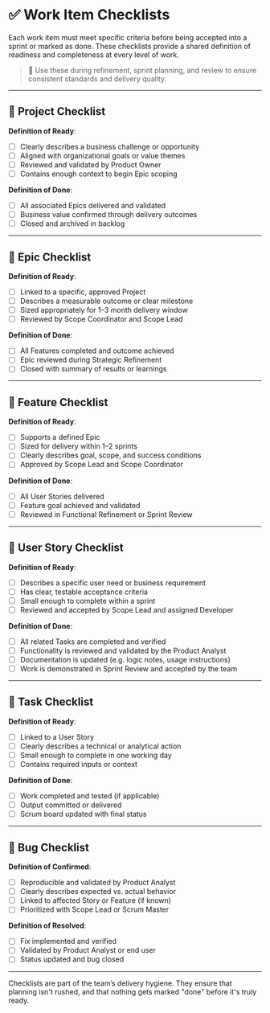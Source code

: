 # ✅ Work Item Checklists

Each work item must meet specific criteria before being accepted into a sprint or marked as done. These checklists provide a shared definition of readiness and completeness at every level of work.

> 📌 Use these during refinement, sprint planning, and review to ensure consistent standards and delivery quality.

---

## 📁 Project Checklist

**Definition of Ready**:

- [ ] Clearly describes a business challenge or opportunity
- [ ] Aligned with organizational goals or value themes
- [ ] Reviewed and validated by Product Owner
- [ ] Contains enough context to begin Epic scoping

**Definition of Done**:

- [ ] All associated Epics delivered and validated
- [ ] Business value confirmed through delivery outcomes
- [ ] Closed and archived in backlog

---

## 🧩 Epic Checklist

**Definition of Ready**:

- [ ] Linked to a specific, approved Project
- [ ] Describes a measurable outcome or clear milestone
- [ ] Sized appropriately for 1–3 month delivery window
- [ ] Reviewed by Scope Coordinator and Scope Lead

**Definition of Done**:

- [ ] All Features completed and outcome achieved
- [ ] Epic reviewed during Strategic Refinement
- [ ] Closed with summary of results or learnings

---

## 🎯 Feature Checklist

**Definition of Ready**:

- [ ] Supports a defined Epic
- [ ] Sized for delivery within 1–2 sprints
- [ ] Clearly describes goal, scope, and success conditions
- [ ] Approved by Scope Lead and Scope Coordinator

**Definition of Done**:

- [ ] All User Stories delivered
- [ ] Feature goal achieved and validated
- [ ] Reviewed in Functional Refinement or Sprint Review

---

## 📓 User Story Checklist

**Definition of Ready**:

- [ ] Describes a specific user need or business requirement
- [ ] Has clear, testable acceptance criteria
- [ ] Small enough to complete within a sprint
- [ ] Reviewed and accepted by Scope Lead and assigned Developer

**Definition of Done**:

- [ ] All related Tasks are completed and verified
- [ ] Functionality is reviewed and validated by the Product Analyst
- [ ] Documentation is updated (e.g. logic notes, usage instructions)
- [ ] Work is demonstrated in Sprint Review and accepted by the team

---

## 🔧 Task Checklist

**Definition of Ready**:

- [ ] Linked to a User Story
- [ ] Clearly describes a technical or analytical action
- [ ] Small enough to complete in one working day
- [ ] Contains required inputs or context

**Definition of Done**:

- [ ] Work completed and tested (if applicable)
- [ ] Output committed or delivered
- [ ] Scrum board updated with final status

---

## 🐞 Bug Checklist

**Definition of Confirmed**:

- [ ] Reproducible and validated by Product Analyst
- [ ] Clearly describes expected vs. actual behavior
- [ ] Linked to affected Story or Feature (if known)
- [ ] Prioritized with Scope Lead or Scrum Master

**Definition of Resolved**:

- [ ] Fix implemented and verified
- [ ] Validated by Product Analyst or end user
- [ ] Status updated and bug closed

---

Checklists are part of the team’s delivery hygiene. They ensure that planning isn't rushed, and that nothing gets marked "done" before it's truly ready.
